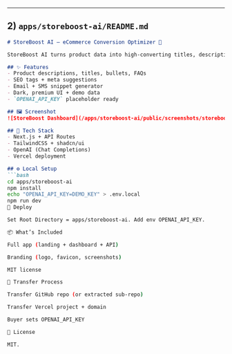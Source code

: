
---

## 2) `apps/storeboost-ai/README.md`

```markdown
# StoreBoost AI — eCommerce Conversion Optimizer 🛒

StoreBoost AI turns product data into high-converting titles, descriptions, benefit bullets, SEO tags, and email snippets to grow AOV and CTR.

## ✨ Features
- Product descriptions, titles, bullets, FAQs
- SEO tags + meta suggestions
- Email + SMS snippet generator
- Dark, premium UI + demo data
- `OPENAI_API_KEY` placeholder ready

## 🖼 Screenshot
![StoreBoost Dashboard](/apps/storeboost-ai/public/screenshots/storeboost-dashboard-dark.png)

## 🧱 Tech Stack
- Next.js + API Routes
- TailwindCSS + shadcn/ui
- OpenAI (Chat Completions)
- Vercel deployment

## ⚙️ Local Setup
```bash
cd apps/storeboost-ai
npm install
echo "OPENAI_API_KEY=DEMO_KEY" > .env.local
npm run dev
🚀 Deploy

Set Root Directory = apps/storeboost-ai. Add env OPENAI_API_KEY.

📦 What’s Included

Full app (landing + dashboard + API)

Branding (logo, favicon, screenshots)

MIT license

🔁 Transfer Process

Transfer GitHub repo (or extracted sub-repo)

Transfer Vercel project + domain

Buyer sets OPENAI_API_KEY

📜 License

MIT.
